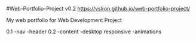 #Web-Portfolio-Project v0.2
https://yslron.github.io/web-portfolio-project/

My web portfolio for Web Development Project

0.1
    -nav
    -header
0.2 
    -content
    -desktop responsive
    -animations
